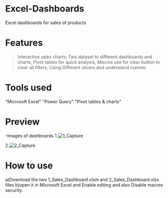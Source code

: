 # Excel-Dashboards
Excel dashboards for sales of products 
# Features
>Interactive sales charts,
>Two dataset to different dashboards and charts,
>Pivot tables for quick analysis,
>Macros use for clear button to clear all filters,
>Using Different slicers and understand manner.
# Tools used
"Microsoft Excel"
"Power Query"
"Pivot tables & charts"
# Preview
-Images of dashboards
1.![1_Capture](https://github.com/user-attachments/assets/1e3380d8-ca46-4932-94cc-caa4c7a1c9f4)

2.![2_Capture](https://github.com/user-attachments/assets/c99461ce-922d-4b40-a7b1-5f7b40f49f87)
# How to use
a)Download the two 1_Sales_Dashboard.xlsm and 2_Sales_Dashboard.xlsx files
b)open it in Microsoft Excel and Enable editing and also Disable macros security.


